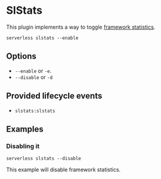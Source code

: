 <!--
title: Serverless SlStats CLI Command
menuText: Stats
description: Enable or disable framework statistics
layout: Doc
-->

# SlStats

This plugin implements a way to toggle [framework statistics](../framework-statistics.md).

```
serverless slstats --enable
```

## Options
- `--enable` or `-e`.
- `--disable` or `-d`

## Provided lifecycle events
- `slstats:slstats`

## Examples

### Disabling it

```
serverless slstats --disable
```

This example will disable framework statistics.
